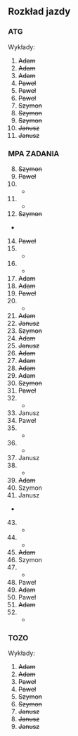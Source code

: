 ## Rozkład jazdy

### ATG
Wykłady:
1. ~~Adam~~
2. ~~Adam~~
3. ~~Adam~~
4. ~~Paweł~~
5. ~~Paweł~~
6. ~~Paweł~~
7. ~~Szymon~~
8. ~~Szymon~~
9. ~~Szymon~~
10. ~~Janusz~~
11. ~~Janusz~~

### MPA ZADANIA
8. ~~Szymon~~
9. ~~Paweł~~
10. - 
11. -
12. ~~Szymon~~
-
14. ~~Paweł~~
15. -
16. -
17. ~~Adam~~
18. ~~Adam~~
19. ~~Paweł~~
20. -
21. ~~Adam~~
22. ~~Janusz~~
23. ~~Szymon~~
24. ~~Adam~~
25. ~~Janusz~~
26. ~~Adam~~
27. ~~Adam~~
28. ~~Adam~~
29. ~~Adam~~
30. ~~Szymon~~
31. ~~Paweł~~
32. -
33. Janusz
34. Paweł
35. -
36. -
37. Janusz
38. -
39. ~~Adam~~
40. Szymon
41. Janusz
-
43. -
44. -
45. ~~Adam~~
46. Szymon
47. -
48. Paweł
49. ~~Adam~~
50. Paweł
51. ~~Adam~~
52. -

### TOZO
Wykłady:
1. ~~Adam~~
2. ~~Adam~~
3. ~~Paweł~~ 
4. ~~Paweł~~ 
5. ~~Szymon~~
6. ~~Szymon~~
7. ~~Janusz~~
8. ~~Janusz~~
9. ~~Janusz~~
